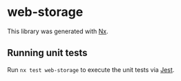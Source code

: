 # web-storage

This library was generated with [Nx](https://nx.dev).

## Running unit tests

Run `nx test web-storage` to execute the unit tests via [Jest](https://jestjs.io).
